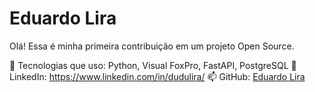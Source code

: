 # Eduardo Lira

Olá! Essa é minha primeira contribuição em um projeto Open Source.

🔧 Tecnologias que uso: Python, Visual FoxPro, FastAPI, PostgreSQL
💼 LinkedIn: https://www.linkedin.com/in/dudulira/
📫 GitHub: [Eduardo Lira](https://github.com/eduardolirainfo)
